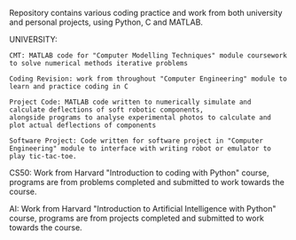 Repository contains various coding practice and work from both university and personal projects, using Python, C and MATLAB.

UNIVERSITY:

  	CMT: MATLAB code for "Computer Modelling Techniques" module coursework to solve numerical methods iterative problems

  	Coding Revision: work from throughout "Computer Engineering" module to learn and practice coding in C

  	Project Code: MATLAB code written to numerically simulate and calculate deflections of soft robotic components, 
  	alongside programs to analyse experimental photos to calculate and plot actual deflections of components

  	Software Project: Code written for software project in "Computer Engineering" module to interface with writing robot or emulator to play tic-tac-toe.


CS50:
Work from Harvard "Introduction to coding with Python" course, programs are from problems completed and submitted to work towards the course.

AI:
Work from Harvard "Introduction to Artificial Intelligence with Python" course, programs are from projects completed and submitted to work towards the course.
